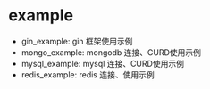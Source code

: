 # example
- gin_example: gin 框架使用示例
- mongo_example: mongodb 连接、CURD使用示例
- mysql_example: mysql 连接、CURD使用示例
- redis_example: redis 连接、使用示例
